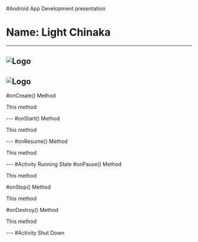 #Android App Development presentation <br/>
#    Name: Light Chinaka
---
![Logo](https://uplift.ng/wp-content/uploads/2017/01/Uplift.Ng_-1080x756.png)
---
![Logo](https://developer.android.com/guide/components/images/activity_lifecycle.png)
---
#onCreate() Method
  <p>
     This method 
  </p>
  ---
#onStart() Method
  <p>
     This method 
  </p>
  ---
#onResume() Method
  <p>
     This method 
  </p>
  ---
#Activity Running State
#onPause() Method
  <p>
     This method 
  </p>
#onStop() Method
  <p>
     This method 
  </p>
#onDestroy() Method
  <p>
     This method 
  </p>
  ---
#Activity Shut Down
